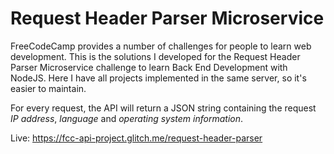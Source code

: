 # Request Header Parser Microservice

FreeCodeCamp provides a number of challenges for people to learn web development. This is the solutions I developed for the Request Header Parser Microservice challenge to learn Back End Development with NodeJS. Here I have all projects implemented in the same server, so it's easier to maintain.

For every request, the API will return a JSON string containing the request _IP address_, _language_ and _operating system information_.

Live: <https://fcc-api-project.glitch.me/request-header-parser>

